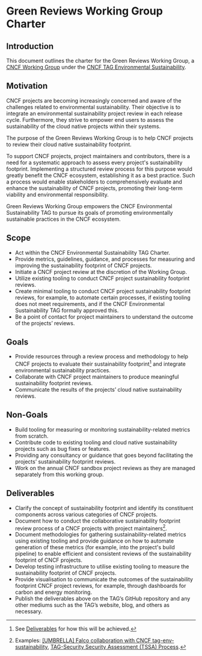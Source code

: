 # Green Reviews Working Group Charter

## Introduction

This document outlines the charter for the Green Reviews Working Group, a [CNCF Working Group](https://github.com/cncf/toc/blob/main/workinggroups/README.md) under the [CNCF TAG Environmental Sustainability](https://github.com/cncf/tag-env-sustainability).

## Motivation

CNCF projects are becoming increasingly concerned and aware of the challenges related to environmental sustainability. Their objective is to integrate an environmental sustainability project review in each release cycle. Furthermore, they strive to empower end users to assess the sustainability of the cloud native projects within their systems. 

The purpose of the Green Reviews Working Group is to help CNCF projects to review their cloud native sustainability footprint.

To support CNCF projects, project maintainers and contributors, there is a need for a systematic approach to assess every project's sustainability footprint. Implementing a structured review process for this purpose would greatly benefit the CNCF ecosystem, establishing it as a best practice. Such a process would enable stakeholders to comprehensively evaluate and enhance the sustainability of CNCF projects, promoting their long-term viability and environmental responsibility. 

Green Reviews Working Group empowers the CNCF Environmental Sustainability TAG to pursue its goals of promoting environmentally sustainable practices in the CNCF ecosystem.

## Scope

- Act within the CNCF Environmental Sustainability TAG Charter. 
- Provide metrics, guidelines, guidance, and processes for measuring and improving the sustainability footprint of CNCF projects.
- Initiate a CNCF project review at the discretion of the Working Group.
- Utilize existing tooling to conduct CNCF project sustainability footprint reviews.
- Create minimal tooling to conduct CNCF project sustainability footprint reviews, for example, to automate certain processes, if existing tooling does not meet requirements, and if the CNCF Environmental Sustainability TAG formally approved this.
- Be a point of contact for project maintainers to understand the outcome of the projects’ reviews.

## Goals

- Provide resources through a review process and methodology to help CNCF projects to evaluate their sustainability footprint[^1] and integrate environmental sustainability practices. 
- Collaborate with CNCF project maintainers to produce meaningful sustainability footprint reviews.
- Communicate the results of the projects’ cloud native sustainability reviews.


## Non-Goals

- Build tooling for measuring or monitoring sustainability-related metrics from scratch.
- Contribute code to existing tooling and cloud native sustainability projects such as bug fixes or features.
- Providing any consultancy or guidance that goes beyond facilitating the projects’ sustainability footprint reviews.
- Work on the annual CNCF sandbox project reviews as they are managed separately from this working group.

## Deliverables

- Clarify the concept of sustainability footprint and identify its constituent components across various categories of CNCF projects.
- Document how to conduct the collaborative sustainability footprint review process of a CNCF projects with project maintainers[^2].
- Document methodologies for gathering sustainability-related metrics using existing tooling and provide guidance on how to automate generation of these metrics (for example, into the project's build pipeline) to enable efficient and consistent reviews of the sustainability footprint of CNCF projects.
- Develop testing infrastructure to utilise existing tooling to measure the sustainability footprint of CNCF projects.
- Provide visualisation to communicate the outcomes of the sustainability footprint CNCF project reviews, for example, through dashboards for carbon and energy monitoring.
- Publish the deliverables above on the TAG’s GitHub repository and any other mediums such as the TAG’s website, blog, and others as necessary.

[^1]: See [Deliverables](#Deliverables) for how this will be achieved.

[^2]: Examples: [[UMBRELLA] Falco collaboration with CNCF tag-env-sustainability](https://github.com/falcosecurity/falco/issues/2435),  [TAG-Security Security Assessment (TSSA) Process](https://github.com/cncf/tag-security/tree/main/assessments).


